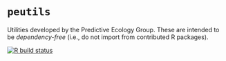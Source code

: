 # `peutils`

Utilities developed by the Predictive Ecology Group.
These are intended to be _dependency-free_ (i.e., do not import from contributed R packages).

<!-- badges: start -->
[![R build status](https://github.com/PredictiveEcology/peutils/workflows/R-CMD-check/badge.svg)](https://github.com/PredictiveEcology/peutils/actions)
<!-- badges: end -->
